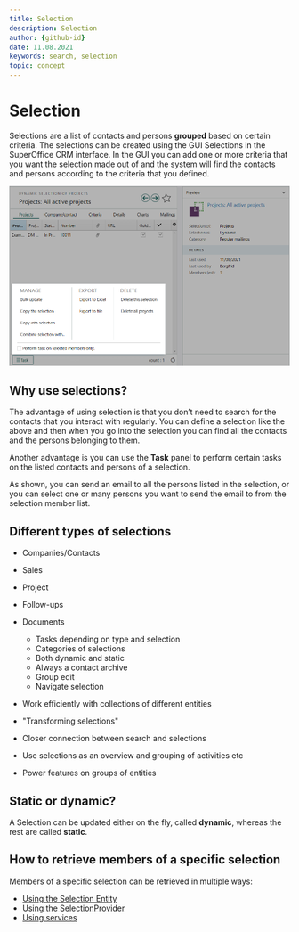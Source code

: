 ```yaml
---
title: Selection
description: Selection
author: {github-id}
date: 11.08.2021
keywords: search, selection
topic: concept
---
```


# Selection

Selections are a list of contacts and persons **grouped** based on certain criteria. The selections can be created using the GUI Selections in the SuperOffice CRM interface. In the GUI you can add one or more criteria that you want the selection made out of and the system will find the contacts and persons according to the criteria that you defined.

![Selection -screenshot][img1]

## Why use selections?

The advantage of using selection is that you don’t need to search for the contacts that you interact with regularly. You can define a selection like the above and then when you go into the selection you can find all the contacts and the persons belonging to them.

Another advantage is you can use the **Task** panel to perform certain tasks on the listed contacts and persons of a selection.

As shown, you can send an email to all the persons listed in the selection, or you can select one or many persons you want to send the email to from the selection member list.

## Different types of selections

* Companies/Contacts
* Sales
* Project
* Follow-ups
* Documents
  * Tasks depending on type and selection
  * Categories of selections
  * Both dynamic and static
  * Always a contact archive
  * Group edit
  * Navigate selection

* Work efficiently with collections of different entities
* "Transforming selections"
* Closer connection between search and selections
* Use selections as an overview and grouping of activities etc
* Power features on groups of entities

## Static or dynamic?

A Selection can be updated either on the fly, called **dynamic**, whereas the rest are called **static**.

## How to retrieve members of a specific selection

Members of a specific selection can be retrieved in multiple ways:

* [Using the Selection Entity][1]
* [Using the SelectionProvider][2]
* [Using services][3]

<!-- Referenced links -->
[1]: entity/get-selection-members-entity.md
[2]: archive/get-selection-members-provider.md
[3]: services/get-selection-members-services.md

<!-- Referenced images -->
[img1]: media/selection-task-menu.png

